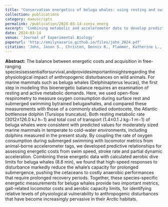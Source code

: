 ```yaml
---
title: "Conservation energetics of beluga whales: using resting and swimming metabolism to understand threats to an endangered population"
collection: publications
category: manuscripts
permalink: /publication/2024-03-14-consv_energ
excerpt: 'Combining metabolic and accelerometer data to develop predictive relationships for energetic costs of swimming.'
date: 2024-03-14
venue: 'Journal of Experimental Biology'
paperurl: 'http://emilynazario.github.io/files/john_2024.pdf'
citation: 'John, Jason S., Christen, Dennis R., Flammer, Katherine L., Kendall, Traci L., Nazario, Emily C., Richter, Beau P., Gill, Verena, Williams, Terrie M. (2024). &quot;Conservation energetics of beluga whales: using resting and swimming metabolism to understand threats to an endangered population.&quot; <i>Journal of Experimental Biology</i>. 227(5).'
---
```


<b>Abstract:</b> The balance between energetic costs and acquisition in free-ranging speciesisessentialforsurvival,andprovidesimportantinsightsregarding the physiological impact of anthropogenic disturbances on wild animals. For marine mammals such as beluga whales (Delphinapterus leucas), the first step in modeling this bioenergetic balance requires an examination of resting and active metabolic demands. Here, we used open-flow respirometry to measure oxygen consumption during surface rest and submerged swimming bytrained belugawhales, and compared these measurements with those of a commonly studied odontocete, the Atlantic bottlenose dolphin (Tursiops truncatus). Both resting metabolic rate (3012±126.0 kJ h−1) and total cost of transport (1.4±0.1 J kg−1 m−1) of beluga whales were consistent with predicted values for moderately sized marine mammals in temperate to cold-water environments, including dolphins measured in the present study. By coupling the rate of oxygen consumption during submerged swimming with locomotor metrics from animal-borne accelerometer tags, we developed predictive relationships for assessing energetic costs from swim speed, stroke rate and partial dynamic acceleration. Combining these energetic data with calculated aerobic dive limits for beluga whales (8.8 min), we found that high-speed responses to disturbance markedly reduce the whale’s capacity for prolonged submergence, pushing the cetaceans to costly anaerobic performances that require prolonged recovery periods. Together, these species-specific energetic measurements for beluga whales provide two important metrics, gait-related locomotor costs and aerobic capacity limits, for identifying relative levels of physiological vulnerability to anthropogenic disturbances that have become increasingly pervasive in their Arctic habitats.
